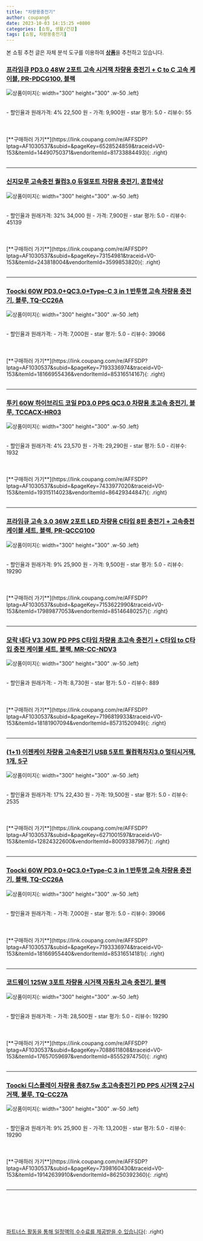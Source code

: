 ```yaml
---
title: "차량용충전기"
author: coupang6
date: 2023-10-03 14:15:25 +0800
categories: [쇼핑, 생활/건강]
tags: [쇼핑, 차량용충전기]
---
```


본 쇼핑 추천 글은 자체 분석 도구를 이용하여 [**상품**](https://link.coupang.com/a/bao1ui)을 추천하고 있습니다.

### [프라임큐 PD3.0 48W 2포트 고속 시거잭 차량용 충전기 + C to C 고속 케이블, PR-PDCG100, 블랙](https://link.coupang.com/re/AFFSDP?lptag=AF1030537&subid=&pageKey=6528524859&traceid=V0-153&itemId=14490750371&vendorItemId=81733884493)

![상품이미지](https://thumbnail6.coupangcdn.com/thumbnails/remote/230x230ex/image/retail/images/2366227538363306-97fab7e5-c0ff-41a7-b457-ec1aa58e4ea8.jpg){: width="300" height="300" .w-50 .left}


<br>
- 할인율과 원래가격: 4%  22,500   원
- 가격: 9,900원
- star 평가: 5.0
- 리뷰수: 55
<br>
<br>
<br>
<br>
[**구매하러 가기**](https://link.coupang.com/re/AFFSDP?lptag=AF1030537&subid=&pageKey=6528524859&traceid=V0-153&itemId=14490750371&vendorItemId=81733884493){: .right}
<br>
<br>

---

### [신지모루 고속충전 퀄컴3.0 듀얼포트 차량용 충전기, 혼합색상](https://link.coupang.com/re/AFFSDP?lptag=AF1030537&subid=&pageKey=73154981&traceid=V0-153&itemId=243818004&vendorItemId=3599853820)

![상품이미지](https://thumbnail9.coupangcdn.com/thumbnails/remote/230x230ex/image/retail/images/1412703522024424-e7df645b-2c7c-408a-a3ca-163d47eed174.jpg){: width="300" height="300" .w-50 .left}


<br>
- 할인율과 원래가격: 32%  34,000   원
- 가격: 7,900원
- star 평가: 5.0
- 리뷰수: 45139
<br>
<br>
<br>
<br>
[**구매하러 가기**](https://link.coupang.com/re/AFFSDP?lptag=AF1030537&subid=&pageKey=73154981&traceid=V0-153&itemId=243818004&vendorItemId=3599853820){: .right}
<br>
<br>

---

### [Toocki 60W PD3.0+QC3.0+Type-C 3 in 1 반투명 고속 차량용 충전기, 블루, TQ-CC26A](https://link.coupang.com/re/AFFSDP?lptag=AF1030537&subid=&pageKey=7193336974&traceid=V0-153&itemId=18166955436&vendorItemId=85316514167)

![상품이미지](https://thumbnail10.coupangcdn.com/thumbnails/remote/230x230ex/image/vendor_inventory/7f3c/63925539463239a011da8226216e3ba9d665dad3c5373d7bf61877e8d272.jpg){: width="300" height="300" .w-50 .left}


<br>
- 할인율과 원래가격: 
- 가격: 7,000원
- star 평가: 5.0
- 리뷰수: 39066
<br>
<br>
<br>
<br>
[**구매하러 가기**](https://link.coupang.com/re/AFFSDP?lptag=AF1030537&subid=&pageKey=7193336974&traceid=V0-153&itemId=18166955436&vendorItemId=85316514167){: .right}
<br>
<br>

---

### [투키 60W 하이브리드 코일 PD3.0 PPS QC3.0 차량용 초고속 충전기, 블루, TCCACX-HR03](https://link.coupang.com/re/AFFSDP?lptag=AF1030537&subid=&pageKey=7433977020&traceid=V0-153&itemId=19315114023&vendorItemId=86429344847)

![상품이미지](https://thumbnail10.coupangcdn.com/thumbnails/remote/230x230ex/image/retail/images/2023/06/30/9/9/ea980bef-f43f-47a2-993a-c9d58527f2d6.jpg){: width="300" height="300" .w-50 .left}


<br>
- 할인율과 원래가격: 4%  23,570   원
- 가격: 29,290원
- star 평가: 5.0
- 리뷰수: 1932
<br>
<br>
<br>
<br>
[**구매하러 가기**](https://link.coupang.com/re/AFFSDP?lptag=AF1030537&subid=&pageKey=7433977020&traceid=V0-153&itemId=19315114023&vendorItemId=86429344847){: .right}
<br>
<br>

---

### [프라임큐 고속 3.0 36W 2포트 LED 차량용 C타입 8핀 충전기 + 고속충전 케이블 세트, 블랙, PR-QCCG100](https://link.coupang.com/re/AFFSDP?lptag=AF1030537&subid=&pageKey=7153622990&traceid=V0-153&itemId=17989877053&vendorItemId=85146480257)

![상품이미지](https://thumbnail10.coupangcdn.com/thumbnails/remote/230x230ex/image/retail/images/2973923779588243-650bc7df-4526-4f28-ae35-06a0a5485d2f.jpg){: width="300" height="300" .w-50 .left}


<br>
- 할인율과 원래가격: 9%  25,900   원
- 가격: 9,500원
- star 평가: 5.0
- 리뷰수: 19290
<br>
<br>
<br>
<br>
[**구매하러 가기**](https://link.coupang.com/re/AFFSDP?lptag=AF1030537&subid=&pageKey=7153622990&traceid=V0-153&itemId=17989877053&vendorItemId=85146480257){: .right}
<br>
<br>

---

### [모락 네다 V3 30W PD PPS C타입 차량용 초고속 충전기 + C타입 to C타입 충전 케이블 세트, 블랙, MR-CC-NDV3](https://link.coupang.com/re/AFFSDP?lptag=AF1030537&subid=&pageKey=7196819933&traceid=V0-153&itemId=18181907094&vendorItemId=85731520949)

![상품이미지](https://thumbnail10.coupangcdn.com/thumbnails/remote/230x230ex/image/vendor_inventory/7ff4/6cdc37db39ae36ca35a9cdefd25542bef803de29eb47b7b54ecd0dfe99d0.jpg){: width="300" height="300" .w-50 .left}


<br>
- 할인율과 원래가격: 
- 가격: 8,730원
- star 평가: 5.0
- 리뷰수: 889
<br>
<br>
<br>
<br>
[**구매하러 가기**](https://link.coupang.com/re/AFFSDP?lptag=AF1030537&subid=&pageKey=7196819933&traceid=V0-153&itemId=18181907094&vendorItemId=85731520949){: .right}
<br>
<br>

---

### [(1+1) 이젠케이 차량용 고속충전기 USB 5포트 퀄컴퀵차지3.0 멀티시거잭, 1개, 5구](https://link.coupang.com/re/AFFSDP?lptag=AF1030537&subid=&pageKey=6271001597&traceid=V0-153&itemId=12824322600&vendorItemId=80093387967)

![상품이미지](https://thumbnail8.coupangcdn.com/thumbnails/remote/230x230ex/image/vendor_inventory/9bdb/b7a0da64545d43214ef85106854c08124334e7e733e4afe5aaf6e3a32fec.jpg){: width="300" height="300" .w-50 .left}


<br>
- 할인율과 원래가격: 17%  22,430   원
- 가격: 19,500원
- star 평가: 5.0
- 리뷰수: 2535
<br>
<br>
<br>
<br>
[**구매하러 가기**](https://link.coupang.com/re/AFFSDP?lptag=AF1030537&subid=&pageKey=6271001597&traceid=V0-153&itemId=12824322600&vendorItemId=80093387967){: .right}
<br>
<br>

---

### [Toocki 60W PD3.0+QC3.0+Type-C 3 in 1 반투명 고속 차량용 충전기, 블랙, TQ-CC26A](https://link.coupang.com/re/AFFSDP?lptag=AF1030537&subid=&pageKey=7193336974&traceid=V0-153&itemId=18166955440&vendorItemId=85316514181)

![상품이미지](https://thumbnail9.coupangcdn.com/thumbnails/remote/230x230ex/image/vendor_inventory/ec2a/302d7b4b9e8e964b7f0656fdf975a72b9b5ccb662817cfd59954f565c855.jpg){: width="300" height="300" .w-50 .left}


<br>
- 할인율과 원래가격: 
- 가격: 7,000원
- star 평가: 5.0
- 리뷰수: 39066
<br>
<br>
<br>
<br>
[**구매하러 가기**](https://link.coupang.com/re/AFFSDP?lptag=AF1030537&subid=&pageKey=7193336974&traceid=V0-153&itemId=18166955440&vendorItemId=85316514181){: .right}
<br>
<br>

---

### [코드웨이 125W 3포트 차량용 시거잭 자동차 고속 충전기, 블랙](https://link.coupang.com/re/AFFSDP?lptag=AF1030537&subid=&pageKey=7088611808&traceid=V0-153&itemId=17657059697&vendorItemId=85552974750)

![상품이미지](https://thumbnail10.coupangcdn.com/thumbnails/remote/230x230ex/image/vendor_inventory/9dd2/91e0260636a66b12877141ad30a18bb28dba34c817bc6d5682dc9f02b8f1.jpg){: width="300" height="300" .w-50 .left}


<br>
- 할인율과 원래가격: 
- 가격: 28,500원
- star 평가: 5.0
- 리뷰수: 19290
<br>
<br>
<br>
<br>
[**구매하러 가기**](https://link.coupang.com/re/AFFSDP?lptag=AF1030537&subid=&pageKey=7088611808&traceid=V0-153&itemId=17657059697&vendorItemId=85552974750){: .right}
<br>
<br>

---

### [Toocki 디스플레이 차량용 총87.5w 초고속충전기 PD PPS 시거잭 2구시거잭, 불루, TQ-CC27A](https://link.coupang.com/re/AFFSDP?lptag=AF1030537&subid=&pageKey=7398160430&traceid=V0-153&itemId=19142639910&vendorItemId=86250392360)

![상품이미지](https://thumbnail7.coupangcdn.com/thumbnails/remote/230x230ex/image/vendor_inventory/381c/ec3969c3088e26c4e29083fd54ffa63cc1119d285934071cb7db75f02614.jpg){: width="300" height="300" .w-50 .left}


<br>
- 할인율과 원래가격: 9%  25,900   원
- 가격: 13,200원
- star 평가: 5.0
- 리뷰수: 19290
<br>
<br>
<br>
<br>
[**구매하러 가기**](https://link.coupang.com/re/AFFSDP?lptag=AF1030537&subid=&pageKey=7398160430&traceid=V0-153&itemId=19142639910&vendorItemId=86250392360){: .right}
<br>
<br>

---
<br><br><br><br><br> [파트너스 활동을 통해 일정액의 수수료를 제공받을 수 있습니다](https://link.coupang.com/a/bao1ui){: .right}